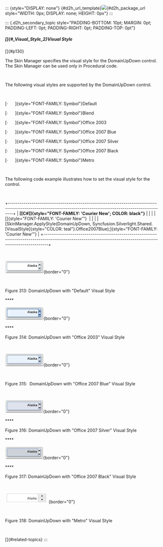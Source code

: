 ::: {style="DISPLAY: none"}
[](ms-xhelp:///?Id=d2h_url_template){#d2h_url_template}![](!package_url!){#d2h_package_url style="WIDTH: 0px; DISPLAY: none; HEIGHT: 0px"}
:::

::: {.d2h_secondary_topic style="PADDING-BOTTOM: 10pt; MARGIN: 0pt; PADDING-LEFT: 0pt; PADDING-RIGHT: 0pt; PADDING-TOP: 0pt"}
##### []{#_Visual_Style_2}Visual Style

[]{#p130} 

The Skin Manager specifies the visual style for the DomainUpDown control. The Skin Manager can be used only in Procedural code.

 

The following visual styles are supported by the DomainUpDown control.

 

[·      ]{style="FONT-FAMILY: Symbol"}Default

[·      ]{style="FONT-FAMILY: Symbol"}Blend

[·      ]{style="FONT-FAMILY: Symbol"}Office 2003

[·      ]{style="FONT-FAMILY: Symbol"}Office 2007 Blue

[·      ]{style="FONT-FAMILY: Symbol"}Office 2007 Silver

[·      ]{style="FONT-FAMILY: Symbol"}Office 2007 Black

[·      ]{style="FONT-FAMILY: Symbol"}Metro

 

The following code example illustrates how to set the visual style for the control.

 

+--------------------------------------------------------------------------------------------------------------------------------------------------------------+
| **[\[C#\]]{style="FONT-FAMILY: 'Courier New'; COLOR: black"}**                                                                                               |
|                                                                                                                                                              |
| []{style="FONT-FAMILY: 'Courier New'"}                                                                                                                       |
|                                                                                                                                                              |
| [SkinManager.ApplyStyle(DomainUpDown, Syncfusion.Silverlight.Shared.[VisualStyle]{style="COLOR: teal"}.Office2007Blue);]{style="FONT-FAMILY: 'Courier New'"} |
+--------------------------------------------------------------------------------------------------------------------------------------------------------------+

 

![](../ImagesExt/image261_244.jpg){border="0"}

 

Figure 313: DomainUpDown with \"Default\" Visual Style

**** 

![](../ImagesExt/image261_245.jpg){border="0"}

**** 

Figure 314: DomainUpDown with \"Office 2003\" Visual Style

 

![](../ImagesExt/image261_246.jpg){border="0"}

 

Figure 315:  DomainUpDown with \"Office 2007 Blue\" Visual Style

 

![](../ImagesExt/image261_247.jpg){border="0"}

**** 

Figure 316: DomainUpDown with \"Office 2007 Silver\" Visual Style

**** 

![](../ImagesExt/image261_248.jpg){border="0"}

**** 

Figure 317: DomainUpDown with \"Office 2007 Black\" Visual Style

 

![](../ImagesExt/image261_249.png){border="0"}

 

Figure 318: DomainUpDown with \"Metro\" Visual Style

 

[]{#related-topics}
:::
